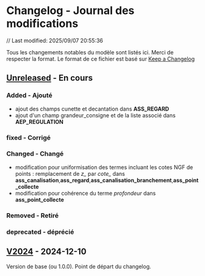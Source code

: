 # Changelog - Journal des modifications

// Last modified: 2025/09/07 20:55:36

Tous les changements notables du modèle sont listés ici. Merci de respecter la format.
Le format de ce fichier est basé sur [Keep a Changelog](https://keepachangelog.com/fr/1.1.0/)

## [Unreleased] - En cours

### Added - Ajouté

- ajout des champs cunette et decantation dans **ASS_REGARD**
- ajout d'un champ grandeur_consigne et de la liste associé dans **AEP_REGULATION**

### fixed - Corrigé

### Changed - Changé

- modification pour uniformisation des termes incluant les cotes NGF de points : remplacement de *z_* par *cote_* dans **ass_canalisation**,**ass_regard**,**ass_canalisation_branchement**,**ass_point_collecte**
- modification pour cohérence du terme *profondeur* dans **ass_point_collecte**

### Removed - Retiré

### deprecated - déprécié

## [V2024] - 2024-12-10

Version de base (ou 1.0.0). Point de départ du changelog.

[unreleased]: https://github.com/cnigfr/StaR-Eau/compare/v2024...HEAD
[V2024]: https://github.com/cnigfr/StaR-Eau/compare/V2024...AC_juin_2024
